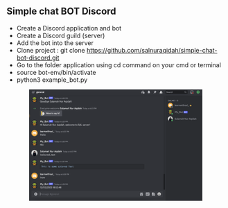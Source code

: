 ## Simple chat BOT Discord


- Create a Discord application and bot
- Create a Discord guild (server)
- Add the bot into the server
- Clone project : git clone https://github.com/salnuraqidah/simple-chat-bot-discord.git
- Go to the folder application using cd command on your cmd or terminal
- source bot-env/bin/activate
- python3 example_bot.py

<div align="center">
  <img src="image/example.png" width="400px" alt="example"</img>
</div>

